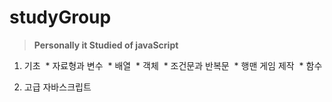 # studyGroup
>__Personally it Studied of javaScript__

1. 기초
&nbsp;\* 자료형과 변수
&nbsp;\* 배열
&nbsp;\* 객체
&nbsp;\* 조건문과 반복문
&nbsp;\* 행맨 게임 제작
&nbsp;\* 함수

2. 고급 자바스크립트